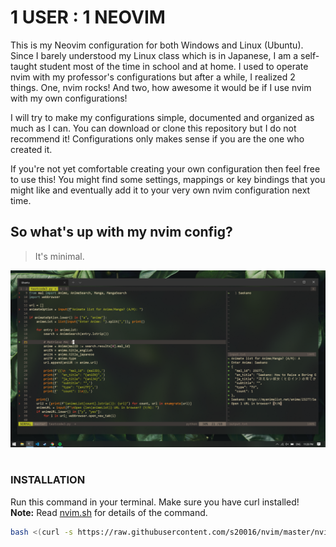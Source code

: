 # 1 USER : 1 NEOVIM

This is my Neovim configuration for both Windows and Linux (Ubuntu). Since I barely understood my Linux class which is in Japanese, I am a self-taught student most of the time in school and at home. I used to operate nvim with my professor's configurations but after a while, I realized 2 things. One, nvim rocks! And two, how awesome it would be if I use nvim with my own configurations! 

I will try to make my configurations simple, documented and organized as much as I can. You can download or clone this repository but I do not recommend it! Configurations only makes sense if you are the one who created it.

If you're not yet comfortable creating your own configuration then feel free to use this! You might find some settings, mappings or key bindings that you might like and eventually add it to your very own nvim configuration next time.

## So what's up with my nvim config?

> It's minimal.

![preview.png](./media/preview.png)

#
### **INSTALLATION**

Run this command in your terminal. Make sure you have curl installed!  
**Note:** Read [nvim.sh](./nvim.sh) for details of the command.

```bash
bash <(curl -s https://raw.githubusercontent.com/s20016/nvim/master/nvim.sh)
```

